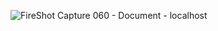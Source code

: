 ![FireShot Capture 060 - Document - localhost](https://github.com/ivakhnenkovitali/Calendar/assets/141067997/159d7b5a-0caf-4320-aa9c-ff71c94aa197)
